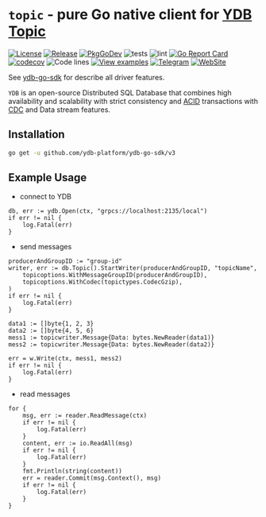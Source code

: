 # `topic` - pure Go native client for [YDB Topic](https://ydb.tech/en/docs/concepts/topic)
[![License](https://img.shields.io/badge/License-Apache%202.0-blue.svg)](https://github.com/ydb-platform/ydb/blob/main/LICENSE)
[![Release](https://img.shields.io/github/v/release/ydb-platform/ydb-go-sdk.svg?style=flat-square)](https://github.com/ydb-platform/ydb-go-sdk/releases)
[![PkgGoDev](https://pkg.go.dev/badge/github.com/ydb-platform/ydb-go-sdk/v3)](https://pkg.go.dev/github.com/ydb-platform/ydb-go-sdk/v3/topic)
![tests](https://github.com/ydb-platform/ydb-go-sdk/workflows/tests/badge.svg?branch=master)
![lint](https://github.com/ydb-platform/ydb-go-sdk/workflows/lint/badge.svg?branch=master)
[![Go Report Card](https://goreportcard.com/badge/github.com/ydb-platform/ydb-go-sdk/v3)](https://goreportcard.com/report/github.com/ydb-platform/ydb-go-sdk/v3)
[![codecov](https://codecov.io/gh/ydb-platform/ydb-go-sdk/branch/master/graph/badge.svg?precision=2)](https://app.codecov.io/gh/ydb-platform/ydb-go-sdk)
![Code lines](https://sloc.xyz/github/ydb-platform/ydb-go-sdk/?category=code)
[![View examples](https://img.shields.io/badge/learn-examples-brightgreen.svg)](https://github.com/ydb-platform/ydb-go-examples/tree/master/topic)
[![Telegram](https://img.shields.io/badge/chat-on%20Telegram-2ba2d9.svg)](https://t.me/YDBPlatform)
[![WebSite](https://img.shields.io/badge/website-ydb.tech-blue.svg)](https://ydb.tech)

See [ydb-go-sdk](https://github.com/ydb-platform/ydb-go-sdk) for describe all driver features.

`YDB` is an open-source Distributed SQL Database that combines high availability and scalability with strict consistency and [ACID](https://en.wikipedia.org/wiki/ACID) transactions with [CDC](https://en.wikipedia.org/wiki/Change_data_capture) and Data stream features.

## Installation

```sh
go get -u github.com/ydb-platform/ydb-go-sdk/v3
```

## Example Usage <a name="example"></a>
* connect to YDB
```golang
db, err := ydb.Open(ctx, "grpcs://localhost:2135/local")
if err != nil {
    log.Fatal(err)
}
```

* send messages
```golang
producerAndGroupID := "group-id"
writer, err := db.Topic().StartWriter(producerAndGroupID, "topicName",
    topicoptions.WithMessageGroupID(producerAndGroupID),
    topicoptions.WithCodec(topictypes.CodecGzip),
)
if err != nil {
    log.Fatal(err)
}

data1 := []byte{1, 2, 3}
data2 := []byte{4, 5, 6}
mess1 := topicwriter.Message{Data: bytes.NewReader(data1)}
mess2 := topicwriter.Message{Data: bytes.NewReader(data2)}

err = w.Write(ctx, mess1, mess2)
if err != nil {
	log.Fatal(err)
}
```

* read messages
```golang
for {
    msg, err := reader.ReadMessage(ctx)
    if err != nil {
        log.Fatal(err)
    }
    content, err := io.ReadAll(msg)
    if err != nil {
        log.Fatal(err)
    }
    fmt.Println(string(content))
    err = reader.Commit(msg.Context(), msg)
    if err != nil {
        log.Fatal(err)
    }
}
 
```
